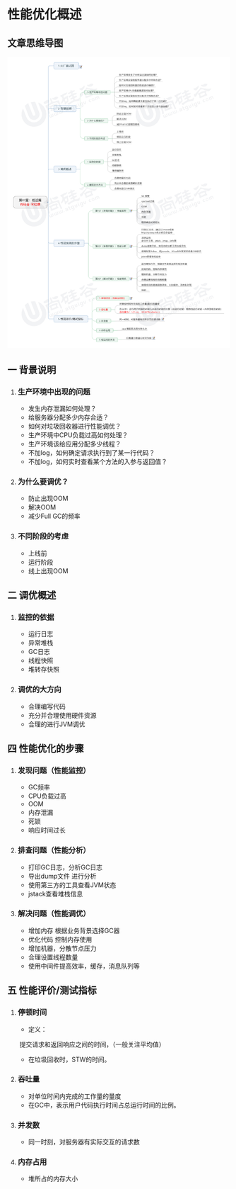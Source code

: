 # 性能优化概述

## 文章思维导图
![](./images/第01章：概述篇.jpg)

## 一 背景说明

1. ### 生产环境中出现的问题

   - 发生内存泄漏如何处理？
   - 给服务器分配多少内存合适？
   - 如何对垃圾回收器进行性能调优？
   - 生产环境中CPU负载过高如何处理？
   - 生产环境该给应用分配多少线程？
   - 不加log，如何确定请求执行到了某一行代码？
   - 不加log，如何实时查看某个方法的入参与返回值？
   
2. ### 为什么要调优？

   - 防止出现OOM
   - 解决OOM
   - 减少Full GC的频率

3. ### 不同阶段的考虑

   - 上线前
   - 运行阶段
   - 线上出现OOM

## 二 调优概述

1. ### 监控的依据

   - 运行日志
   - 异常堆栈
   - GC日志
   - 线程快照
   - 堆转存快照

2. ### 调优的大方向

   - 合理编写代码
   - 充分并合理使用硬件资源
   - 合理的进行JVM调优

## 四 性能优化的步骤

1. ### 发现问题（性能监控）

   - GC频率
   - CPU负载过高
   - OOM
   - 内存泄漏
   - 死锁
   - 响应时间过长

2. ### 排查问题（性能分析）

   - 打印GC日志，分析GC日志
   - 导出dump文件 进行分析
   - 使用第三方的工具查看JVM状态
   - jstack查看堆栈信息

3. ### 解决问题（性能调优）

   - 增加内存  根据业务背景选择GC器
   - 优化代码 控制内存使用
   - 增加机器，分散节点压力
   - 合理设置线程数量
   - 使用中间件提高效率，缓存，消息队列等

## 五 性能评价/测试指标

1. ### 停顿时间

   -  定义：

     ​	提交请求和返回响应之间的时间，（一般关注平均值）

   - 在垃圾回收时，STW的时间。

2. ### 吞吐量

   - 对单位时间内完成的工作量的量度
   - 在GC中，表示用户代码执行时间占总运行时间的比例。

3. ### 并发数

   - 同一时刻，对服务器有实际交互的请求数

4. ### 内存占用

   - 堆所占的内存大小

